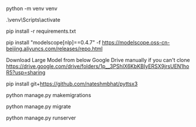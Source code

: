 python -m venv venv

.\venv\Scripts\activate

pip install -r requirements.txt

pip install "modelscope[nlp]==0.4.7" -f https://modelscope.oss-cn-beijing.aliyuncs.com/releases/repo.html

Download Large Model from below Google Drive manually if you can't clone
https://drive.google.com/drive/folders/1p__3PShIX6KbKBIyERSX9jrsUEN1hoR5?usp=sharing 

pip install git+https://github.com/nateshmbhat/pyttsx3

python manage.py makemigrations

python manage.py migrate

python manage.py runserver
